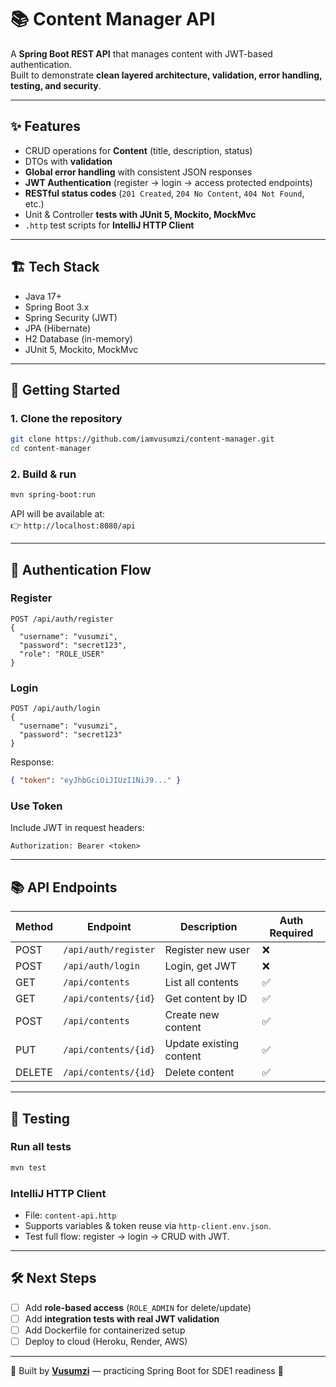 # 📚 Content Manager API  

A **Spring Boot REST API** that manages content with JWT-based authentication.  
Built to demonstrate **clean layered architecture, validation, error handling, testing, and security**.  

---

## ✨ Features
- CRUD operations for **Content** (title, description, status)  
- DTOs with **validation**  
- **Global error handling** with consistent JSON responses  
- **JWT Authentication** (register → login → access protected endpoints)  
- **RESTful status codes** (`201 Created`, `204 No Content`, `404 Not Found`, etc.)  
- Unit & Controller **tests with JUnit 5, Mockito, MockMvc**  
- `.http` test scripts for **IntelliJ HTTP Client**  

---

## 🏗️ Tech Stack
- Java 17+  
- Spring Boot 3.x  
- Spring Security (JWT)  
- JPA (Hibernate)  
- H2 Database (in-memory)  
- JUnit 5, Mockito, MockMvc  

---

## 🚀 Getting Started  

### 1. Clone the repository
```bash
git clone https://github.com/iamvusumzi/content-manager.git
cd content-manager
```

### 2. Build & run
```bash
mvn spring-boot:run
```

API will be available at:  
👉 `http://localhost:8080/api`  

---

## 🔐 Authentication Flow

### Register
```http
POST /api/auth/register
{
  "username": "vusumzi",
  "password": "secret123",
  "role": "ROLE_USER"
}
```

### Login
```http
POST /api/auth/login
{
  "username": "vusumzi",
  "password": "secret123"
}
```

Response:
```json
{ "token": "eyJhbGciOiJIUzI1NiJ9..." }
```

### Use Token
Include JWT in request headers:  
```
Authorization: Bearer <token>
```

---

## 📚 API Endpoints

| Method | Endpoint             | Description                 | Auth Required |
|--------|----------------------|-----------------------------|---------------|
| POST   | `/api/auth/register` | Register new user           | ❌            |
| POST   | `/api/auth/login`    | Login, get JWT              | ❌            |
| GET    | `/api/contents`      | List all contents           | ✅            |
| GET    | `/api/contents/{id}` | Get content by ID           | ✅            |
| POST   | `/api/contents`      | Create new content          | ✅            |
| PUT    | `/api/contents/{id}` | Update existing content     | ✅            |
| DELETE | `/api/contents/{id}` | Delete content              | ✅            |

---

## 🧪 Testing  

### Run all tests
```bash
mvn test
```

### IntelliJ HTTP Client  
- File: `content-api.http`  
- Supports variables & token reuse via `http-client.env.json`.  
- Test full flow: register → login → CRUD with JWT.  

---

## 🛠️ Next Steps
- [ ] Add **role-based access** (`ROLE_ADMIN` for delete/update)  
- [ ] Add **integration tests with real JWT validation**  
- [ ] Add Dockerfile for containerized setup  
- [ ] Deploy to cloud (Heroku, Render, AWS)  

---

📌 Built by [**Vusumzi**](https://github.com/your-username) — practicing Spring Boot for SDE1 readiness 🚀  
